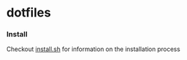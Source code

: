 # dotfiles

### Install

Checkout [install.sh](install.sh) for information on the installation process
